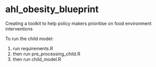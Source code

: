 # ahl_obesity_blueprint
Creating a toolkit to help policy makers prioritise on food environment interventions

To run the child model:
1. run requirements.R
2. then run pre_processing_child.R
3. then run child_model.R
